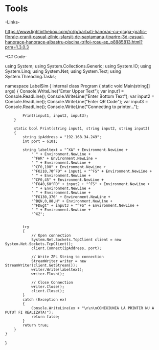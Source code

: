 # Tools

-Links-

https://www.lightinthebox.com/ro/p/barbati-hanorac-cu-gluga-grafic-florale-cranii-casual-zilnic-sfarsit-de-saptamana-tiparire-3d-casual-hanorace-hanorace-albastru-piscina-trifoi-rosu-ap_p8885813.html?prm=1.3.0.3


-C# Code-

using System;
using System.Collections.Generic;
using System.IO;
using System.Linq;
using System.Net;
using System.Text;
using System.Threading.Tasks;

namespace LabelSim
{
    internal class Program
    {
        static void Main(string[] args)
        {
            Console.WriteLine("Enter Upper Text");
            var input1 = Console.ReadLine();
            Console.WriteLine("Enter Bottom Text");
            var input2 = Console.ReadLine();
            Console.WriteLine("Enter QR Code");
            var input3 = Console.ReadLine();
            Console.WriteLine("Connecting to printer...");

            Print(input1, input2, input3);
        }

        static bool Print(string input1, string input2, string input3)
        {
            string ipAddress = "192.168.34.249";
            int port = 6101;

            string labeltext = "^XA" + Environment.NewLine +
                " " + Environment.NewLine +
                "^FWR" + Environment.NewLine +
                " " + Environment.NewLine +
                "^CF0,100" + Environment.NewLine +
                "^FO210,70^FD" + input1 + "^FS" + Environment.NewLine +
                " " + Environment.NewLine +
                "^CF0,45" + Environment.NewLine +
                "^FO40,60^FD" + input2 + "^FS" + Environment.NewLine +
                " " + Environment.NewLine +
                " " + Environment.NewLine +
                "^FO130,376" + Environment.NewLine +
                "^BQN,0,88,H" + Environment.NewLine +
                "^FD&gt" + input3 + "^FS" + Environment.NewLine +
                " " + Environment.NewLine +
                "^XZ";


            try
            {
                // Open connection
                System.Net.Sockets.TcpClient client = new System.Net.Sockets.TcpClient();
                client.Connect(ipAddress, port);

                // Write ZPL String to connection
                StreamWriter writer = new StreamWriter(client.GetStream());
                writer.Write(labeltext);
                writer.Flush();

                // Close Connection
                writer.Close();
                client.Close();
            }
            catch (Exception ex)
            {
                Console.WriteLine(ex + "\n\n\nCONEXIUNEA LA PRINTER NU A PUTUT FI REALIZATA!");
                return false;
            }
            return true;
        }
    }
}
